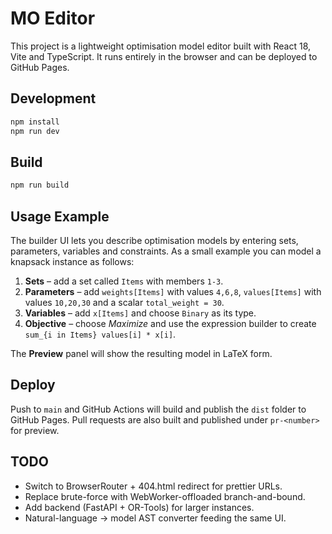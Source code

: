 # MO Editor

This project is a lightweight optimisation model editor built with React 18, Vite and TypeScript. It runs entirely in the browser and can be deployed to GitHub Pages.

## Development

```bash
npm install
npm run dev
```

## Build

```bash
npm run build
```

## Usage Example

The builder UI lets you describe optimisation models by entering sets,
parameters, variables and constraints. As a small example you can model a
knapsack instance as follows:

1. **Sets** – add a set called `Items` with members `1-3`.
2. **Parameters** – add `weights[Items]` with values `4,6,8`, `values[Items]`
   with values `10,20,30` and a scalar `total_weight = 30`.
3. **Variables** – add `x[Items]` and choose `Binary` as its type.
4. **Objective** – choose *Maximize* and use the expression builder to create `sum_{i in Items} values[i] * x[i]`.

The **Preview** panel will show the resulting model in LaTeX form.

## Deploy

Push to `main` and GitHub Actions will build and publish the `dist` folder to GitHub Pages.
Pull requests are also built and published under `pr-<number>` for preview.

## TODO
- Switch to BrowserRouter + 404.html redirect for prettier URLs.
- Replace brute-force with WebWorker-offloaded branch-and-bound.
- Add backend (FastAPI + OR-Tools) for larger instances.
- Natural-language → model AST converter feeding the same UI.
